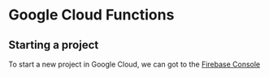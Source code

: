 # Google Cloud Functions
## Starting a project
To start a new project in Google Cloud, we can got to  the [Firebase Console](https://console.firebase.google.com)